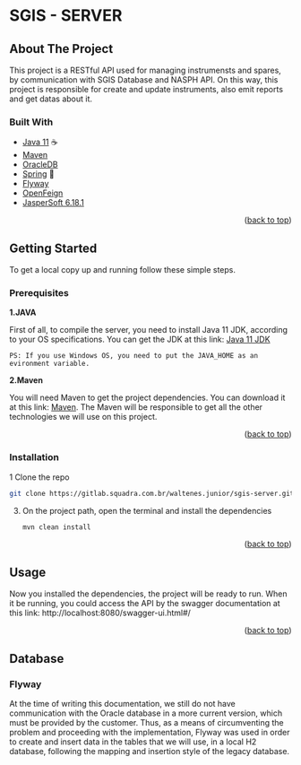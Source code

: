 # SGIS - SERVER

## About The Project

This project is a RESTful API used for managing instrumensts and spares, by communication with SGIS Database and NASPH API.
On this way, this project is responsible for create and update instruments, also emit reports and get datas about it.

### Built With

* [Java 11](https://www.oracle.com/br/java/technologies/javase/jdk11-archive-downloads.html) :coffee:
* [Maven](https://maven.apache.org/)
* [OracleDB](https://www.oracle.com/br/database/)
* [Spring](https://spring.io/) :leaves:
* [Flyway](https://flywaydb.org/)
* [OpenFeign](https://docs.spring.io/spring-cloud-openfeign/docs/current/reference/html/)
* [JasperSoft 6.18.1](https://community.jaspersoft.com/project/jaspersoft-studio)


<p align="right">(<a href="#top">back to top</a>)</p>

## Getting Started

To get a local copy up and running follow these simple steps.

### Prerequisites

**1.JAVA**

First of all, to compile the server, you need to install Java 11 JDK, according to your OS specifications.
You can get the JDK at this link: [Java 11 JDK](https://www.oracle.com/br/java/technologies/javase/jdk11-archive-downloads.html)

    PS: If you use Windows OS, you need to put the JAVA_HOME as an evironment variable.

**2.Maven**

You will need Maven to get the project dependencies. You can download it at this link: [Maven](https://maven.apache.org/download.cgi).
The Maven will be responsible to get all the other technologies we will use on this project.

<p align="right">(<a href="#top">back to top</a>)</p>

### Installation

1 Clone the repo
   ```sh
   git clone https://gitlab.squadra.com.br/waltenes.junior/sgis-server.git
   ```
3. On the project path, open the terminal and install the dependencies
   ```sh
   mvn clean install
   ```

<p align="right">(<a href="#top">back to top</a>)</p>

<!-- USAGE EXAMPLES -->
## Usage

Now you installed the dependencies, the project will be ready to run.
When it be running, you could  access the API by the swagger documentation at this link: http://localhost:8080/swagger-ui.html#/


<p align="right">(<a href="#top">back to top</a>)</p>

## Database

### Flyway

At the time of writing this documentation, we still do not have communication with the Oracle database in a more current version, which must be provided by the customer. Thus, as a means of circumventing the problem and proceeding with the implementation, Flyway was used in order to create and insert data in the tables that we will use, in a local H2 database, following the mapping and insertion style of the legacy database.

